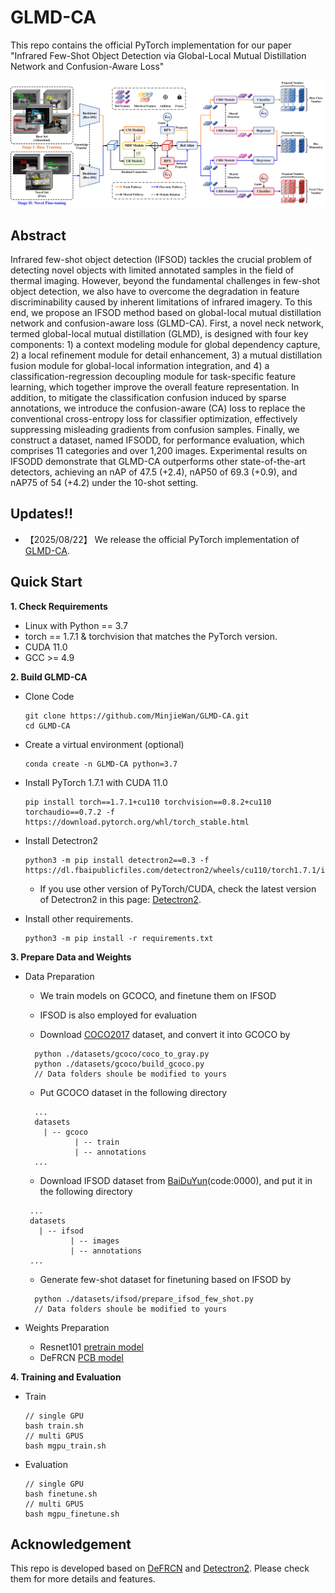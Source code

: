# GLMD-CA
This repo contains the official PyTorch implementation for our paper "Infrared Few-Shot Object Detection via Global-Local Mutual Distillation Network and Confusion-Aware Loss"

<div align="center"><img src="assets/overview.jpg" width="840"></div>

## Abstract
Infrared few-shot object detection (IFSOD) tackles the crucial problem of detecting novel objects with limited annotated samples in the field of thermal imaging. However, beyond the fundamental challenges in few-shot object detection, we also have to overcome the degradation in feature discriminability caused by inherent limitations of infrared imagery. To this end, we propose an IFSOD method based on global-local mutual distillation network and confusion-aware loss (GLMD-CA). First, a novel neck network, termed global-local mutual distillation (GLMD), is designed with four key components: 1) a context modeling module for global dependency capture, 2) a local refinement module for detail enhancement, 3) a mutual distillation fusion module for global-local information integration, and 4) a classification-regression decoupling module for task-specific feature learning, which together improve the overall feature representation. In addition, to mitigate the classification confusion induced by sparse annotations, we introduce the confusion-aware (CA) loss to replace the conventional cross-entropy loss for classifier optimization, effectively suppressing misleading gradients from confusion samples. Finally, we construct a dataset, named IFSODD, for performance evaluation, which comprises 11 categories and over 1,200 images. Experimental results on IFSODD demonstrate that GLMD-CA outperforms other state-of-the-art detectors, achieving an nAP of 47.5 (+2.4), nAP50 of 69.3 (+0.9), and nAP75 of 54 (+4.2) under the 10-shot setting.

## Updates!!
* 【2025/08/22】 We release the official PyTorch implementation of [GLMD-CA](https://github.com/MinjieWan/GLMD-CA).

## Quick Start
**1. Check Requirements**
* Linux with Python == 3.7
* torch == 1.7.1 & torchvision that matches the PyTorch version.
* CUDA 11.0
* GCC >= 4.9

**2. Build GLMD-CA**
* Clone Code
  ```angular2html
  git clone https://github.com/MinjieWan/GLMD-CA.git
  cd GLMD-CA
  ```

* Create a virtual environment (optional)
  ```angular2html
  conda create -n GLMD-CA python=3.7
  ```
  
* Install PyTorch 1.7.1 with CUDA 11.0
  ```shell
  pip install torch==1.7.1+cu110 torchvision==0.8.2+cu110 torchaudio==0.7.2 -f https://download.pytorch.org/whl/torch_stable.html
  ```

* Install Detectron2
  ```angular2html
  python3 -m pip install detectron2==0.3 -f https://dl.fbaipublicfiles.com/detectron2/wheels/cu110/torch1.7.1/index.html
  ```
    - If you use other version of PyTorch/CUDA, check the latest version of Detectron2 in this page: [Detectron2](https://github.com/facebookresearch/detectron2/releases). 

* Install other requirements. 
  ```angular2html
  python3 -m pip install -r requirements.txt
  ```
  
**3. Prepare Data and Weights**
* Data Preparation
  - We train models on GCOCO, and finetune them on IFSOD
  - IFSOD is also employed for evaluation
    
  - Download [COCO2017](https://cocodataset.org/#download) dataset, and convert it into GCOCO by
  ```angular2html
    python ./datasets/gcoco/coco_to_gray.py
    python ./datasets/gcoco/build_gcoco.py
    // Data folders shoule be modified to yours
  ```
  - Put GCOCO dataset in the following directory
  ```angular2html
    ...
    datasets
      | -- gcoco
             | -- train
             | -- annotations
    ...
  ```
  - Download IFSOD dataset from [BaiDuYun](https://pan.baidu.com/s/1zeBZWYlr89-D1QeZHEt8_w?pwd=0000)(code:0000), and put it in the following directory
   ```angular2html
    ...
    datasets
      | -- ifsod
             | -- images
             | -- annotations
    ...
  ```
  - Generate few-shot dataset for finetuning based on IFSOD by
  ```angular2html
    python ./datasets/ifsod/prepare_ifsod_few_shot.py
    // Data folders shoule be modified to yours
  ```

* Weights Preparation
  - Resnet101 [pretrain model](https://dl.fbaipublicfiles.com/detectron2/ImageNetPretrained/MSRA/R-101.pkl)
  - DeFRCN [PCB model](https://download.pytorch.org/models/resnet101-5d3b4d8f.pth)

**4. Training and Evaluation**
* Train
  ```shell
  // single GPU
  bash train.sh
  // multi GPUS
  bash mgpu_train.sh
  ```
* Evaluation
  ```shell
  // single GPU
  bash finetune.sh
  // multi GPUS
  bash mgpu_finetune.sh
  ```
## Acknowledgement
This repo is developed based on [DeFRCN](https://github.com/er-muyue/DeFRCN) and [Detectron2](https://github.com/facebookresearch/detectron2). Please check them for more details and features.
